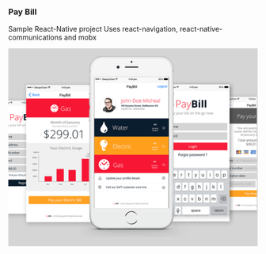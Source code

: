 ### Pay Bill
Sample React-Native project
Uses react-navigation, react-native-communications and mobx

![Alt preview](./preview.png?raw=true "Preview")

